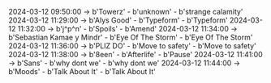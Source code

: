 2024-03-12 09:50:00 -> b'Towerz' - b'unknown' - b'strange calamity'
2024-03-12 11:29:00 -> b'Alys Good' - b'Typeform' - b'Typeform'
2024-03-12 11:32:00 -> b'j^p^n' - b'Spoils' - b'Amend'
2024-03-12 11:34:00 -> b'Sebastian Kamae y Mindr' - b'Eye Of The Storm' - b'Eye Of The Storm'
2024-03-12 11:36:00 -> b'PLIZ DO' - b'Move to safety' - b'Move to safety'
2024-03-12 11:38:00 -> b'8een' - b'Afterlife' - b'Pause'
2024-03-12 11:41:00 -> b'Sans' - b'why dont we' - b'why dont we'
2024-03-12 11:44:00 -> b'Moods' - b'Talk About It' - b'Talk About It'
